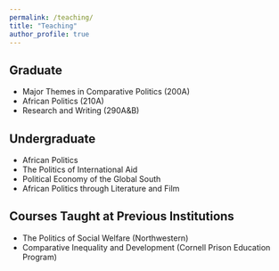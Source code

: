 ```yaml
---
permalink: /teaching/
title: "Teaching"
author_profile: true
---
```


## Graduate ##
   * Major Themes in Comparative Politics (200A)
   * African Politics (210A)
   * Research and Writing (290A&B)

## Undergraduate ##
   *  African Politics
   *  The Politics of International Aid
   *  Political Economy of the Global South
   *  African Politics through Literature and Film

## Courses Taught at Previous Institutions ## 
   *  The Politics of Social Welfare (Northwestern)
   *  Comparative Inequality and Development (Cornell Prison Education Program)
